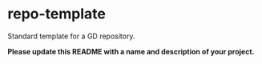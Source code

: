 # repo-template
Standard template for a GD repository.

**Please update this README with a name and description of your project.**
